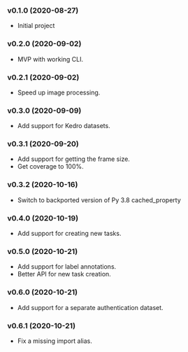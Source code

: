 ### v0.1.0 (2020-08-27)

- Initial project

### v0.2.0 (2020-09-02)

- MVP with working CLI.

### v0.2.1 (2020-09-02)

- Speed up image processing.

### v0.3.0 (2020-09-09)

- Add support for Kedro datasets.

### v0.3.1 (2020-09-20)

- Add support for getting the frame size.
- Get coverage to 100%.

### v0.3.2 (2020-10-16)

- Switch to backported version of Py 3.8 cached_property

### v0.4.0 (2020-10-19)

- Add support for creating new tasks.

### v0.5.0 (2020-10-21)

- Add support for label annotations.
- Better API for new task creation.

### v0.6.0 (2020-10-21)

- Add support for a separate authentication dataset.

### v0.6.1 (2020-10-21)

- Fix a missing import alias.
